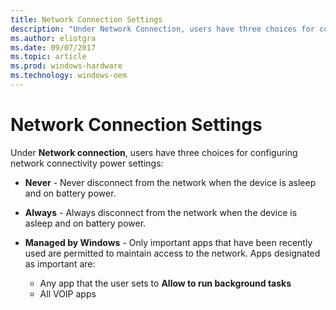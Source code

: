 ```yaml
---
title: Network Connection Settings
description: "Under Network Connection, users have three choices for configuring network connectivity power settings"
ms.author: eliotgra
ms.date: 09/07/2017
ms.topic: article
ms.prod: windows-hardware
ms.technology: windows-oem
---
```


# Network Connection Settings

Under **Network connection**, users have three choices for configuring network connectivity power settings:

- **Never** - Never disconnect from the network when the device is asleep and on battery power.

- **Always** - Always disconnect from the network when the device is asleep and on battery power.

- **Managed by Windows** - Only important apps that have been recently used are permitted to maintain access to the network. Apps designated as important are:
    - Any app that the user sets to **Allow to run background tasks**
    - All VOIP apps 

